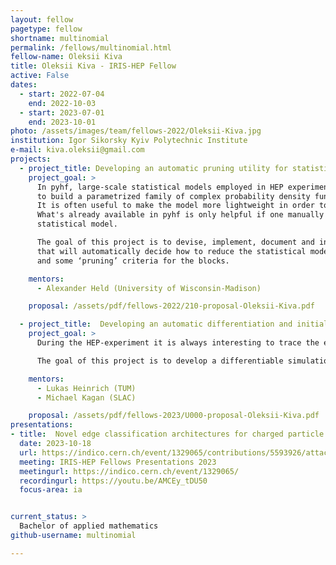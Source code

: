 ```yaml
---
layout: fellow
pagetype: fellow
shortname: multinomial
permalink: /fellows/multinomial.html
fellow-name: Oleksii Kiva
title: Oleksii Kiva - IRIS-HEP Fellow
active: False
dates:
  - start: 2022-07-04
    end: 2022-10-03
  - start: 2023-07-01
    end: 2023-10-01
photo: /assets/images/team/fellows-2022/Oleksii-Kiva.jpg
institution: Igor Sikorsky Kyiv Polytechnic Institute
e-mail: kiva.oleksii@gmail.com
projects:
  - project_title: Developing an automatic pruning utility for statistical models in HistFactory format
    project_goal: >
      In pyhf, large-scale statistical models employed in HEP experiments are constructed using a modular approach
      to build a parametrized family of complex probability density functions from more primitive conceptual building blocks.
      It is often useful to make the model more lightweight in order to speed-up the derivation of maximum-likelihood estimates of its parameters.
      What's already available in pyhf is only helpful if one manually decides and specifies exactly what blocks to remove ('prune') from the
      statistical model.

      The goal of this project is to devise, implement, document and integrate into the pyhf library framework a tool
      that will automatically decide how to reduce the statistical model in HistFactory format, given its pyhf-specification
      and some ‘pruning’ criteria for the blocks.

    mentors:
      - Alexander Held (University of Wisconsin-Madison)

    proposal: /assets/pdf/fellows-2022/210-proposal-Oleksii-Kiva.pdf

  - project_title:  Developing an automatic differentiation and initial parameters optimisation pipeline for the particle shower model
    project_goal: >
      During the HEP-experiment it is always interesting to trace the evolution of particle and energy distribution in the detector material, i. e., where the particles initially hit the material, what was happening in between and where they were eventually absorbed. Such distributions heavily depend on experimental conditions like detector geometry.

      The goal of this project is to develop a differentiable simulation and optimization pipeline to solve an inverse problem to the one described above. The problem of finding the best, in a certain sense, geometry of detector material and optimal starting conditions for the experiment, given the target properties of particle hits inside a detector.

    mentors:
      - Lukas Heinrich (TUM)
      - Michael Kagan (SLAC)

    proposal: /assets/pdf/fellows-2023/U000-proposal-Oleksii-Kiva.pdf
presentations:
- title:  Novel edge classification architectures for charged particle tracking with graph neural networks
  date: 2023-10-18
  url: https://indico.cern.ch/event/1329065/contributions/5593926/attachments/2735176/4759084/Iris-hep%20presentation.pdf
  meeting: IRIS-HEP Fellows Presentations 2023
  meetingurl: https://indico.cern.ch/event/1329065/
  recordingurl: https://youtu.be/AMCEy_tDU50
  focus-area: ia


current_status: >
  Bachelor of applied mathematics
github-username: multinomial

---
```

